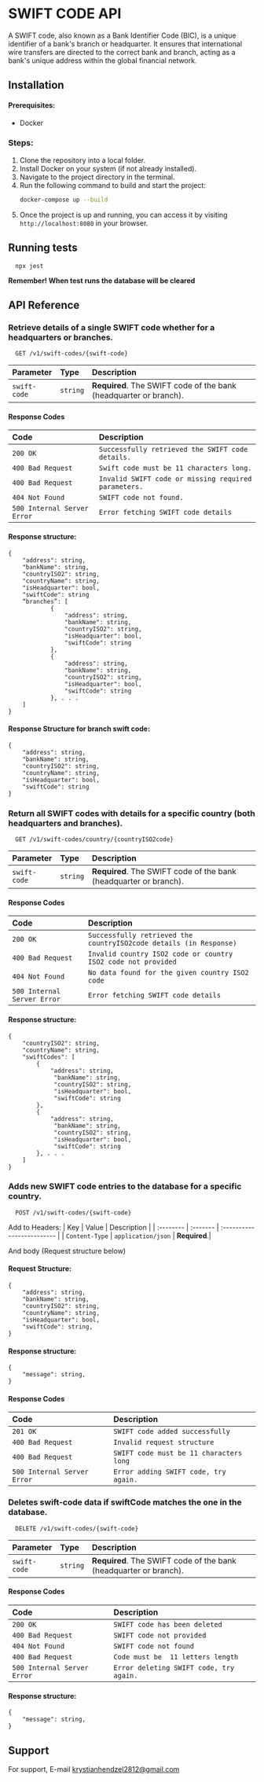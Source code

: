 
# SWIFT CODE API
A SWIFT code, also known as a Bank Identifier Code (BIC), is a unique identifier of a bank's branch or headquarter. It ensures that international wire transfers are directed to the correct bank and branch, acting as a bank's unique address within the global financial network.

## Installation

#### Prerequisites:
- Docker

### Steps:

1. Clone the repository into a local folder.
2. Install Docker on your system (if not already installed).
3. Navigate to the project directory in the terminal.
4. Run the following command to build and start the project:
    ```bash
    docker-compose up --build
    ```
5. Once the project is up and running, you can access it by visiting `http://localhost:8080` in your browser.
   
## Running tests
```
  npx jest
```
**Remember! When test runs the database will be cleared**

## API Reference


### Retrieve details of a single SWIFT code whether for a headquarters or branches.
```
  GET /v1/swift-codes/{swift-code}
```

| Parameter | Type     | Description                |
| :-------- | :------- | :------------------------- |
| `swift-code` | `string` | **Required**. The SWIFT code of the bank (headquarter or branch). |

#### Response Codes

| Code     | Description  |
| :-----   | :------------|
| `200 OK` | `Successfully retrieved the SWIFT code details.`|
| `400 Bad Request` | `Swift code must be 11 characters long.`|
| `400 Bad Request` | `Invalid SWIFT code or missing required parameters.`|
| `404 Not Found` | `SWIFT code not found.`|
| `500 Internal Server Error` | `Error fetching SWIFT code details`|

#### Response structure:
```
{
    "address": string,
    "bankName": string,
    "countryISO2": string,
    "countryName": string,
    "isHeadquarter": bool,
    "swiftCode": string
    “branches”: [
            {
                "address": string,
                "bankName": string,
                "countryISO2": string,
                "isHeadquarter": bool,
                "swiftCode": string
            },
            {
                "address": string,
                "bankName": string,
                "countryISO2": string,
                "isHeadquarter": bool,
                "swiftCode": string
            }, . . .
    ]
}
```
#### Response Structure for branch swift code: 
```
{
    "address": string,
    "bankName": string,
    "countryISO2": string,
    "countryName": string,
    "isHeadquarter": bool,
    "swiftCode": string
}
```


### Return all SWIFT codes with details for a specific country (both headquarters and branches).
```
  GET /v1/swift-codes/country/{countryISO2code}
```

| Parameter | Type     | Description                |
| :-------- | :------- | :------------------------- |
| `swift-code` | `string` | **Required**. The SWIFT code of the bank (headquarter or branch). |

#### Response Codes

| Code     | Description  |
| :-----   | :------------|
| `200 OK` | `Successfully retrieved the countryISO2code details (in Response)`|
| `400 Bad Request` | `Invalid country ISO2 code or country ISO2 code not provided`|
| `404 Not Found` | `No data found for the given country ISO2 code`|
| `500 Internal Server Error` | `Error fetching SWIFT code details`|

#### Response structure:
```
{
    "countryISO2": string,
    "countryName": string,
    "swiftCodes": [
        {
            "address": string,
    		 "bankName": string,
    		 "countryISO2": string,
    		 "isHeadquarter": bool,
    		 "swiftCode": string
        },
        {
            "address": string,
    		 "bankName": string,
    		 "countryISO2": string,
    		 "isHeadquarter": bool,
    		 "swiftCode": string
        }, . . .
    ]
}
```


### Adds new SWIFT code entries to the database for a specific country.
```
  POST /v1/swift-codes/{swift-code}
```

Add to Headers:
| Key | Value     | Description                |
| :-------- | :------- | :------------------------- |
| `Content-Type` | `application/json` | **Required**.|

And body (Request structure below)

#### Request Structure:

```
{
    "address": string,
    "bankName": string,
    "countryISO2": string,
    "countryName": string,
    "isHeadquarter": bool,
    "swiftCode": string,
}
```
#### Response structure:
```
{
    "message": string,
}
```
#### Response Codes

| Code     | Description  |
| :-----   | :------------|
| `201 OK` | `SWIFT code added successfully`|
| `400 Bad Request` | `Invalid request structure`|
| `400 Bad Request` | `SWIFT code must be 11 characters long`|
| `500 Internal Server Error` | `Error adding SWIFT code, try again.`|


### Deletes swift-code data if swiftCode matches the one in the database.
```
  DELETE /v1/swift-codes/{swift-code}
```

| Parameter | Type     | Description                |
| :-------- | :------- | :------------------------- |
| `swift-code` | `string` | **Required**. The SWIFT code of the bank (headquarter or branch). |

#### Response Codes

| Code     | Description  |
| :-----   | :------------|
| `200 OK` | `SWIFT code has been deleted`|
| `400 Bad Request` | `SWIFT code not provided`|
| `404 Not Found` | `SWIFT code not found`|
| `400 Bad Request` | `Code must be  11 letters length`|
| `500 Internal Server Error` | `Error deleting SWIFT code, try again.`|

#### Response structure:
```
{
    "message": string,
}
```
## Support

For support, E-mail krystianhendzel2812@gmail.com
